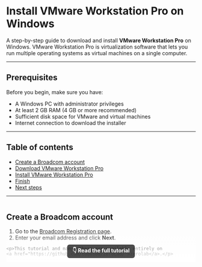 # Install VMware Workstation Pro on Windows

A step-by-step guide to download and install **VMware Workstation Pro** on Windows.
VMware Workstation Pro is virtualization software that lets you run multiple operating systems as virtual machines on a single computer.

---

## Prerequisites

Before you begin, make sure you have:
- A Windows PC with administrator privileges
- At least 2 GB RAM (4 GB or more recommended)
- Sufficient disk space for VMware and virtual machines
- Internet connection to download the installer

---

## Table of contents

* [Create a Broadcom account](#create-a-broadcom-account)
* [Download VMware Workstation Pro](#download-vmware-workstation-pro)
* [Install VMware Workstation Pro](#install-vmware-workstation-pro)
* [Finish](#finish)
* [Next steps](#next-steps)

---

<div style="position: relative; max-height: 220px; overflow: hidden;">

  <div>
    <h2>Create a Broadcom account</h2>
    <ol>
      <li>Go to the <a href="https://profile.broadcom.com/web/registration">Broadcom Registration page</a>.</li>
      <li>Enter your email address and click <strong>Next</strong>.</li>
    </ol>

    <p>This tutorial and many others are available entirely on 
    <a href="https://github.com/tudes00/ZeroLab/">zerolab</a>.</p>
  </div>

  <div style="position: absolute; bottom: 0; left: 0; right: 0; height: 80px;
              background: linear-gradient(to bottom, rgba(255,255,255,0), rgba(255,255,255,1));
              text-align: center; display: flex; align-items: end; justify-content: center; padding-bottom: 10px;">
    <a href="https://github.com/tudes00/ZeroLab/blob/main/notes/tuto/VMware/Install-Vmware-Workstation-Pro.md"
       style="background: rgba(0, 0, 0, 0.7); color: white; padding: 6px 14px; border-radius: 6px; text-decoration: none; font-weight: bold; transition: opacity 0.3s;">
       👇 Read the full tutorial
    </a>
  </div>

</div>